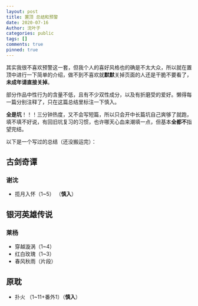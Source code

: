 ```yaml
---
layout: post
title: 置顶 总结和预警
date: 2020-07-16
Author: 沈叶子
categories: public
tags: []
comments: true
pinned: true
--- 
```


其实我很不喜欢预警这一套，但我个人的喜好风格也的确是不太大众，所以就在置顶中进行一下简单的介绍，做不到不喜欢就**默默**关掉页面的人还是干脆不要看了，**未成年请直接关掉**。

部分作品中性行为的含量不低，且有不少双性成分，以及有折磨受的爱好。懒得每一篇分别注释了，只在这篇总结里标注一下慎入。

**全是坑**！！！三分钟热度，又不会写短篇，所以只会开中长篇坑自己爽够了就跑，填不填不好说，有回旧坑复习的习惯，也许哪天心血来潮填一点，但基本**全都不**指望完结。

以下是一个写过的总结（还没搬运完）：

## 古剑奇谭
### 谢沈
* 揽月入怀（1~5） （**慎入**）

## 银河英雄传说
### 莱杨
* 穿越漩涡（1~4）
* 红白玫瑰（1~3）
* 春风秋雨（片段）

## 原耽
* 扑火 （1~11+番外1）（**慎入**）



